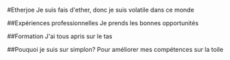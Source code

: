 #Etherjoe
Je suis fais d'ether, donc je suis volatile dans ce monde


##Expériences professionnelles
Je prends les bonnes opportunités 

##Formation
J'ai tous apris sur le tas

##Pouquoi je suis sur simplon?
Pour améliorer mes compétences sur la toile

